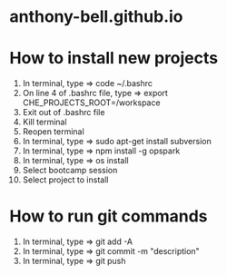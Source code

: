 # anthony-bell.github.io
# How to install new projects
1) In terminal, type => code ~/.bashrc
2) On line 4 of .bashrc file, type => export CHE_PROJECTS_ROOT=/workspace
3) Exit out of .bashrc file
4) Kill terminal
5) Reopen terminal
6) In terminal, type => sudo apt-get install subversion
7) In terminal, type => npm install -g opspark
8) In terminal, type => os install
9) Select bootcamp session
10) Select project to install

# How to run git commands
1) In terminal, type => git add -A
2) In terminal, type => git commit -m "description"
3) In terminal, type => git push